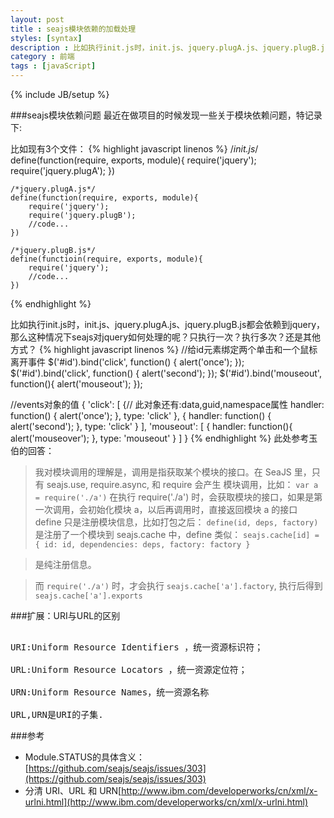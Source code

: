 ```yaml
---
layout: post
title : seajs模块依赖的加载处理
styles: [syntax]
description : 比如执行init.js时，init.js、jquery.plugA.js、jquery.plugB.js都会依赖到jquery，那么这种情况下seajs对jquery如何处理的呢？只执行一次？执行多次？还是其他方式？
category : 前端
tags : [javaScript]
---
```

{% include JB/setup %}

###seajs模块依赖问题
最近在做项目的时候发现一些关于模块依赖问题，特记录下:

比如现有3个文件：
{% highlight javascript linenos %}
	/*init.js*/
	define(function(require, exports, module){
		require('jquery');
		require('jquery.plugA');
	})
	
	/*jquery.plugA.js*/
	define(function(require, exports, module){
		require('jquery');
		require('jquery.plugB');
		//code...
	})
	
	/*jquery.plugB.js*/
	define(functioin(require, exports, module){
		require('jquery');
		//code...
	})

{% endhighlight %}

比如执行init.js时，init.js、jquery.plugA.js、jquery.plugB.js都会依赖到jquery，那么这种情况下seajs对jquery如何处理的呢？只执行一次？执行多次？还是其他方式？
{% highlight javascript linenos %}
//给id元素绑定两个单击和一个鼠标离开事件 
$('#id').bind('click', function() { alert('once'); }); 
$('#id').bind('click', function() { alert('second'); }); 
$('#id').bind('mouseout', function(){ alert('mouseout'); });

//events对象的值 
{ 
  'click': [ 
    {// 此对象还有:data,guid,namespace属性 
      handler: function() { alert('once'); }, 
      type: 'click' 
    }, 
    { 
      handler: function() { alert('second'); }, 
      type: 'click' 
    } 
  ], 
  'mouseout': [ 
    { 
      handler: function(){ alert('mouseover'); }, 
      type: 'mouseout' 
    } 
  ] 
}
{% endhighlight %}
此处参考玉伯的回答：
>我对模块调用的理解是，调用是指获取某个模块的接口。在 SeaJS 里，只有 seajs.use, require.async, 和 require 会产生
模块调用，比如：
`var a = require('./a')`
在执行 require('./a') 时，会获取模块的接口，如果是第一次调用，会初始化模块 a，以后再调用时，直接返回模块 a 的接口
define 只是注册模块信息，比如打包之后：
`define(id, deps, factory)`
是注册了一个模块到 seajs.cache 中，define 类似：
`seajs.cache[id] = { id: id, dependencies: deps, factory: factory }`

>是纯注册信息。

>而 `require('./a')` 时，才会执行 `seajs.cache['a'].factory`, 执行后得到 `seajs.cache['a'].exports`

>


###扩展：URI与URL的区别
<pre>

URI:Uniform Resource Identifiers ，统一资源标识符；

URL:Uniform Resource Locators ，统一资源定位符；

URN:Uniform Resource Names，统一资源名称

URL,URN是URI的子集.
</pre>

###参考
- Module.STATUS的具体含义：[https://github.com/seajs/seajs/issues/303](https://github.com/seajs/seajs/issues/303)
- 分清 URI、URL 和 URN[http://www.ibm.com/developerworks/cn/xml/x-urlni.html](http://www.ibm.com/developerworks/cn/xml/x-urlni.html)